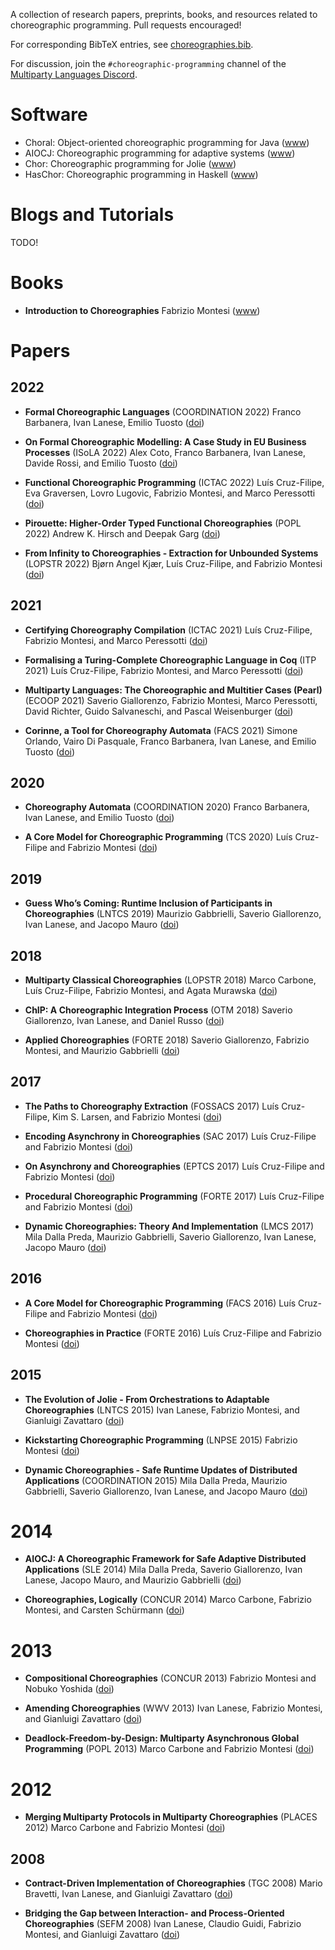 A collection of research papers, preprints, books, and resources related to choreographic programming. Pull requests encouraged!

For corresponding BibTeX entries, see [choreographies.bib](./choreographies.bib).

For discussion, join the `#choreographic-programming` channel of the [Multiparty Languages Discord](https://discord.gg/Gwjx9pqakA).

# Software

- Choral: Object-oriented choreographic programming for Java
  ([www](https://www.choral-lang.org/))
- AIOCJ: Choreographic programming for adaptive systems
  ([www](https://www.cs.unibo.it/projects/jolie/aiocj.html))
- Chor: Choreographic programming for Jolie
  ([www](http://www.chor-lang.org/))
- HasChor: Choreographic programming in Haskell
  ([www](https://github.com/gshen42/HasChor))

# Blogs and Tutorials

TODO!

# Books

- **Introduction to Choreographies**
  Fabrizio Montesi
  ([www](https://www.cambridge.org/core/books/introduction-to-choreographies/65D3DA3CFF11AB835452CBC97FAE4830))

# Papers

## 2022

- **Formal Choreographic Languages** (COORDINATION 2022)
  Franco Barbanera, Ivan Lanese, Emilio Tuosto
  ([doi](https://doi.org/10.1007/978-3-031-08143-9_8))

- **On Formal Choreographic Modelling: A Case Study in EU Business Processes** (ISoLA 2022)
  Alex Coto, Franco Barbanera, Ivan Lanese, Davide Rossi, and Emilio Tuosto
  ([doi](https://doi.org/10.1007/978-3-031-19849-6_13))

- **Functional Choreographic Programming** (ICTAC 2022)
  Luís Cruz-Filipe, Eva Graversen, Lovro Lugovic, Fabrizio Montesi, and Marco Peressotti
  ([doi](https://doi.org/10.1007/978-3-031-17715-6_15))

- **Pirouette: Higher-Order Typed Functional Choreographies** (POPL 2022)
  Andrew K. Hirsch and Deepak Garg
  ([doi](https://doi.org/10.1145/3498684))

- **From Infinity to Choreographies - Extraction for Unbounded Systems** (LOPSTR 2022)
  Bjørn Angel Kjær, Luís Cruz-Filipe, and Fabrizio Montesi
  ([doi](https://doi.org/10.1007/978-3-031-16767-6_6))

## 2021

- **Certifying Choreography Compilation** (ICTAC 2021)
  Luís Cruz-Filipe, Fabrizio Montesi, and Marco Peressotti
  ([doi](https://doi.org/10.1007/978-3-030-85315-0_8))

- **Formalising a Turing-Complete Choreographic Language in Coq** (ITP 2021)
  Luís Cruz-Filipe, Fabrizio Montesi, and Marco Peressotti
  ([doi](https://doi.org/10.4230/LIPIcs.ITP.2021.15))

- **Multiparty Languages: The Choreographic and Multitier Cases (Pearl)** (ECOOP 2021)
  Saverio Giallorenzo, Fabrizio Montesi, Marco Peressotti, David Richter, Guido Salvaneschi, and Pascal Weisenburger
  ([doi](https://doi.org/10.4230/LIPIcs.ECOOP.2021.22))

- **Corinne, a Tool for Choreography Automata** (FACS 2021)
  Simone Orlando, Vairo Di Pasquale, Franco Barbanera, Ivan Lanese, and Emilio Tuosto
  ([doi](https://doi.org/10.1007/978-3-030-90636-8_5))

## 2020

- **Choreography Automata** (COORDINATION 2020)
  Franco Barbanera, Ivan Lanese, and Emilio Tuosto
  ([doi](https://doi.org/10.1007/978-3-030-50029-0_6))

- **A Core Model for Choreographic Programming** (TCS 2020)
  Luís Cruz-Filipe and Fabrizio Montesi
  ([doi](https://doi.org/10.1016/j.tcs.2019.07.005))

## 2019

- **Guess Who’s Coming: Runtime Inclusion of Participants in Choreographies** (LNTCS 2019)
  Maurizio Gabbrielli, Saverio Giallorenzo, Ivan Lanese, and Jacopo Mauro
  ([doi](https://doi.org/10.1007/978-3-030-31175-9_8))

## 2018

- **Multiparty Classical Choreographies** (LOPSTR 2018)
  Marco Carbone, Luís Cruz-Filipe, Fabrizio Montesi, and Agata Murawska
  ([doi](https://doi.org/10.1007/978-3-030-13838-7_4))

- **ChIP: A Choreographic Integration Process** (OTM 2018)
  Saverio Giallorenzo, Ivan Lanese, and Daniel Russo
  ([doi](https://doi.org/10.1007/978-3-030-02671-4_2))

- **Applied Choreographies** (FORTE 2018)
  Saverio Giallorenzo, Fabrizio Montesi, and Maurizio Gabbrielli
  ([doi](https://doi.org/10.1007/978-3-319-92612-4_2))

## 2017

- **The Paths to Choreography Extraction** (FOSSACS 2017)
  Luís Cruz-Filipe, Kim S. Larsen, and Fabrizio Montesi
  ([doi](https://doi.org/10.1007/978-3-662-54458-7_25))

- **Encoding Asynchrony in Choreographies** (SAC 2017)
  Luís Cruz-Filipe and Fabrizio Montesi
  ([doi](https://doi.org/10.1145/3019612.3019901))

- **On Asynchrony and Choreographies** (EPTCS 2017)
  Luís Cruz-Filipe and Fabrizio Montesi 
  ([doi](https://doi.org/10.4204/EPTCS.261.8))

- **Procedural Choreographic Programming** (FORTE 2017)
  Luís Cruz-Filipe and Fabrizio Montesi
  ([doi](https://doi.org/10.1007/978-3-319-60225-7_7))

- **Dynamic Choreographies: Theory And Implementation** (LMCS 2017)
  Mila Dalla Preda, Maurizio Gabbrielli, Saverio Giallorenzo, Ivan Lanese, Jacopo Mauro
  ([doi](https://doi.org/10.23638/LMCS-13(2:1)2017))

## 2016

- **A Core Model for Choreographic Programming** (FACS 2016)
  Luís Cruz-Filipe and Fabrizio Montesi 
  ([doi](https://doi.org/10.1007/978-3-319-57666-4_3))

- **Choreographies in Practice** (FORTE 2016)
  Luís Cruz-Filipe and Fabrizio Montesi
  ([doi](https://doi.org/10.1007/978-3-319-39570-8_8))

## 2015

- **The Evolution of Jolie - From Orchestrations to Adaptable Choreographies** (LNTCS 2015)
  Ivan Lanese, Fabrizio Montesi, and Gianluigi Zavattaro
  ([doi](https://doi.org/10.1007/978-3-319-15545-6_29))

- **Kickstarting Choreographic Programming** (LNPSE 2015)
  Fabrizio Montesi
  ([doi](https://doi.org/10.1007/978-3-319-33612-1_1))

- **Dynamic Choreographies - Safe Runtime Updates of Distributed Applications** (COORDINATION 2015)
  Mila Dalla Preda, Maurizio Gabbrielli, Saverio Giallorenzo, Ivan Lanese, and Jacopo Mauro
  ([doi](https://doi.org/10.1007/978-3-319-19282-6_5))

# 2014

- **AIOCJ: A Choreographic Framework for Safe Adaptive Distributed Applications** (SLE 2014)
  Mila Dalla Preda, Saverio Giallorenzo, Ivan Lanese, Jacopo Mauro, and Maurizio Gabbrielli
  ([doi](https://doi.org/10.1007/978-3-319-11245-9_9))

- **Choreographies, Logically** (CONCUR 2014)
  Marco Carbone, Fabrizio Montesi, and Carsten Schürmann
  ([doi](https://doi.org/10.1007/978-3-662-44584-6_5))

# 2013

- **Compositional Choreographies** (CONCUR 2013)
  Fabrizio Montesi and Nobuko Yoshida
  ([doi](https://doi.org/10.1007/978-3-642-40184-8_30))

- **Amending Choreographies** (WWV 2013)
  Ivan Lanese, Fabrizio Montesi, and Gianluigi Zavattaro 
  ([doi](https://doi.org/10.4204/EPTCS.123.5))

- **Deadlock-Freedom-by-Design: Multiparty Asynchronous Global Programming** (POPL 2013)
  Marco Carbone and Fabrizio Montesi
  ([doi](https://doi.org/10.1145/2429069.2429101))

# 2012

- **Merging Multiparty Protocols in Multiparty Choreographies** (PLACES 2012)
  Marco Carbone and Fabrizio Montesi
  ([doi](https://doi.org/10.4204/EPTCS.109.4))

## 2008

- **Contract-Driven Implementation of Choreographies** (TGC 2008)
  Mario Bravetti, Ivan Lanese, and Gianluigi Zavattaro
  ([doi](https://doi.org/10.1007/978-3-642-00945-7_1))

- **Bridging the Gap between Interaction- and Process-Oriented Choreographies** (SEFM 2008)
  Ivan Lanese, Claudio Guidi, Fabrizio Montesi, and Gianluigi Zavattaro
  ([doi](https://doi.org/10.1109/SEFM.2008.11))


